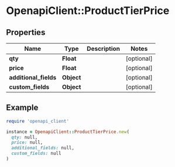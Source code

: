 # OpenapiClient::ProductTierPrice

## Properties

| Name | Type | Description | Notes |
| ---- | ---- | ----------- | ----- |
| **qty** | **Float** |  | [optional] |
| **price** | **Float** |  | [optional] |
| **additional_fields** | **Object** |  | [optional] |
| **custom_fields** | **Object** |  | [optional] |

## Example

```ruby
require 'openapi_client'

instance = OpenapiClient::ProductTierPrice.new(
  qty: null,
  price: null,
  additional_fields: null,
  custom_fields: null
)
```

